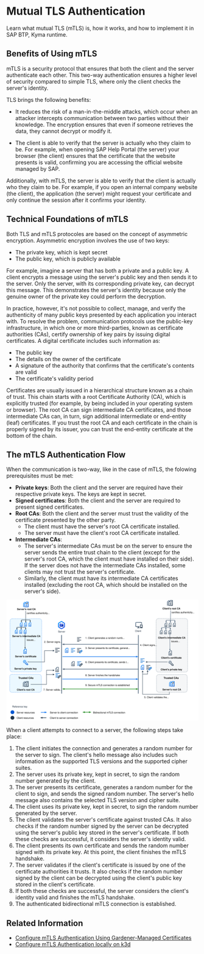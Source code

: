 # Mutual TLS Authentication
Learn what mutual TLS (mTLS) is, how it works, and how to implement it in SAP BTP, Kyma runtime.

## Benefits of Using mTLS
mTLS is a security protocol that ensures that both the client and the server authenticate each other. This two-way authentication ensures a higher level of security compared to simple TLS, where only the client checks the server's identity.

TLS brings the following benefits:

- It reduces the risk of a man-in-the-middle attacks, which occur when an attacker intercepts communication between two parties without their knowledge. The encryption ensures that even if someone retrieves the data, they cannot decrypt or modify it.

- The client is able to verify that the server is actually who they claim to be. For example, when opening SAP Help Portal (the server) your browser (the client) ensures that the certificate that the website presents is valid, confirming you are accessing the official website managed by SAP.

Additionally, with mTLS, the server is able to verify that the client is actually who they claim to be. For example, if you open an internal company website (the client), the application (the server) might request your certificate and only continue the session after it confirms your identity.

## Technical Foundations of mTLS
Both TLS and mTLS protocoles are based on the concept of asymmetric encryption. Asymmetric encryption involves the use of two keys:
- The private key, which is kept secret
- The public key, which is publicly available

For example, imagine a server that has both a private and a public key. A client encrypts a message using the server's public key and then sends it to the server. Only the server, with its corresponding private key, can decrypt this message. This demonstrates the server's identity because only the genuine owner of the private key could perform the decryption.

In practice, however, it's not possible to collect, manage, and verify the authenticity of many public keys presented by each application you interact with. To resolve the problem, communication protocols use the public-key infrastructure, in which one or more third-parties, known as certificate authorities (CAs), certify ownership of key pairs by issuing digital certificates. A digital certificate includes such information as:
- The public key
- The details on the owner of the certificate
- A signature of the authority that confirms that the certificate's contents are valid
- The certificate's validity period

Certificates are usually issued in a hierarchical structure known as a chain of trust. This chain starts with a root Certificate Authority (CA), which is explicitly trusted (for example, by being included in your operating system or browser). The root CA can sign intermediate CA certificates, and those intermediate CAs can, in turn, sign additional intermediate or end-entity (leaf) certificates. If you trust the root CA and each certificate in the chain is properly signed by its issuer, you can trust the end-entity certificate at the bottom of the chain.

## The mTLS Authentication Flow
When the communication is two-way, like in the case of mTLS, the folowing prerequisites must be met:
- **Private keys**: Both the client and the server are required have their respective private keys. The keys are kept in secret.
- **Signed certificates**: Both the client and the server are required to present signed certificates. 
- **Root CAs**: Both the client and the server must trust the validity of the certificate presented by the other party. 
  - The client must have the server's root CA certificate installed.
  - The server must have the client's root CA certificate installed.
- **Intermediate CAs**:
  - The server's intermediate CAs must be on the server to ensure the server sends the entire trust chain to the client (except for the server's root CA, which the client must have installed on their side). If the server does not have the intermediate CAs installed, some clients may not trust the server's certificate.
  - Similarly, the client must have its intermediate CA certificates installed (excluding the root CA, which should be installed on the server's side).
  
![mTLS Authentication](../../../assets/mtls.svg)

When a client attempts to connect to a server, the following steps take place:

1. The client initiates the connection and generates a random number for the server to sign. The client's hello message also includes such information as the supported TLS versions and the supported cipher suites.
2. The server uses its private key, kept in secret, to sign the random number generated by the client. 
3. The server presents its certificate, generates a random number for the client to sign, and sends the signed random number. The server's hello message also contains the selected TLS version and cipher suite.
4. The client uses its private key, kept in secret, to sign the random number generated by the server. 
5. The client validates the server's certificate against trusted CAs. It also checks if the random number signed by the server can be decrypted using the server's public key stored in the server's certificate. If both these checks are successful, it considers the server's identity valid. 
6. The client presents its own certificate and sends the random number signed with its private key. At this point, the client finishes the mTLS handshake.
7. The server validates if the client's certificate is issued by one of the certificate authorities it trusts. It also checks if the random number signed by the client can be decrypted using the client's public key stored in the client's certificate.
8. If both these checks are successful, the server considers the client's identity valid and finishes the mTLS handshake.
9. The authenticated bidirectional mTLS connection is established. 

## Related Information
- [Configure mTLS Authentication Using Gardener-Managed Certificates](./01-10-configure-mtls.md)
- [Configure mTLS Authentication locally on k3d](./configure-mtls-k3d.md)
